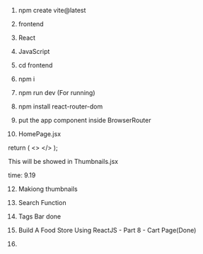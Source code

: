 1) npm create vite@latest
2) frontend
3) React
4) JavaScript
5) cd frontend
6) npm i
7) npm run dev (For running)
8) npm install react-router-dom
9) put the app component inside BrowserRouter

10) HomePage.jsx

return (
    <>
      <Thumbnails foods={foods}/>
    </>
  );

This will be showed in Thumbnails.jsx


time: 9.19

12) Makiong thumbnails 

13) Search Function 

14) Tags Bar done

15) Build A Food Store Using ReactJS - Part 8 - Cart Page(Done)

16)


